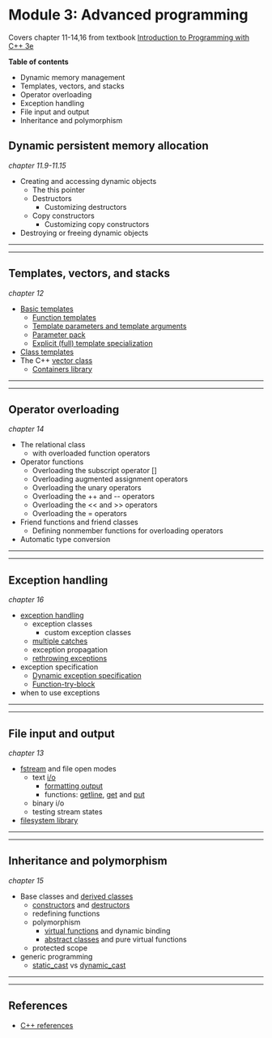 # Module 3: Advanced programming
Covers chapter 11-14,16 from textbook [Introduction to Programming with C++ 3e](https://liveexample.pearsoncmg.com/liang/cpp3e/)

**Table of contents**

* Dynamic memory management
* Templates, vectors, and stacks
* Operator overloading
* Exception handling
* File input and output
* Inheritance and polymorphism

## Dynamic persistent memory allocation
*chapter 11.9-11.15*

* Creating and accessing dynamic objects
  * The this pointer
  * Destructors
    * Customizing destructors
  * Copy constructors
    * Customizing copy constructors
* Destroying or freeing dynamic objects

---
---

## Templates, vectors, and stacks
*chapter 12*

* [Basic templates](https://en.cppreference.com/w/cpp/language/templates)
  * [Function templates](https://en.cppreference.com/w/cpp/language/function_template)
  * [Template parameters and template arguments](https://en.cppreference.com/w/cpp/language/template_parameters)
  * [Parameter pack](https://en.cppreference.com/w/cpp/language/parameter_pack)
  * [Explicit (full) template specialization](https://en.cppreference.com/w/cpp/language/template_specialization)
* [Class templates](https://en.cppreference.com/w/cpp/language/class_template)
* The C++ [vector class](https://en.cppreference.com/w/cpp/container/vector)
  * [Containers library](https://en.cppreference.com/w/cpp/container)

---
---

## Operator overloading
*chapter 14*

* The relational class
  * with overloaded function operators
* Operator functions
  * Overloading the subscript operator []
  * Overloading augmented assignment operators
  * Overloading the unary operators
  * Overloading the ++ and -- operators
  * Overloading the << and >> operators
  * Overloading the = operators
* Friend functions and friend classes
  * Defining nonmember functions for overloading operators
* Automatic type conversion

---
---


## Exception handling
*chapter 16*

* [exception handling](https://en.cppreference.com/w/cpp/language/exceptions)
  * exception classes
    * custom exception classes
  * [multiple catches](https://en.cppreference.com/w/cpp/language/try_catch)
  * exception propagation
  * [rethrowing exceptions](https://en.cppreference.com/w/cpp/language/throw)
* exception specification
  * [Dynamic exception specification](https://en.cppreference.com/w/cpp/language/except_spec)
  * [Function-try-block](https://en.cppreference.com/w/cpp/language/function-try-block)
* when to use exceptions

---
---

## File input and output
*chapter 13*

* [fstream](https://en.cppreference.com/w/cpp/header/fstream) and file open modes
  * text [i/o](https://en.cppreference.com/w/cpp/io)
    * [formatting output](https://en.cppreference.com/w/cpp/header/iomanip)
    * functions: [getline](https://en.cppreference.com/w/cpp/io/basic_istream/getline), [get](https://en.cppreference.com/w/cpp/io/basic_istream/get) and [put](https://en.cppreference.com/w/cpp/io/basic_ostream/put)
  * binary i/o
  * testing stream states
* [filesystem library](https://en.cppreference.com/w/cpp/filesystem)

---
---

## Inheritance and polymorphism
*chapter 15*

* Base classes and [derived classes](https://en.cppreference.com/w/cpp/language/derived_class)
  * [constructors](https://en.cppreference.com/w/cpp/language/constructor) and [destructors](https://en.cppreference.com/w/cpp/language/destructor)
  * redefining functions
  * polymorphism
    * [virtual functions](https://en.cppreference.com/w/cpp/language/virtual) and dynamic binding
    * [abstract classes](https://en.cppreference.com/w/cpp/language/abstract_class) and pure virtual functions
  * protected scope
* generic programming
  * [static_cast](https://en.cppreference.com/w/cpp/language/static_cast) vs [dynamic_cast](https://en.cppreference.com/w/cpp/language/dynamic_cast)

---
---

## References
* [C++ references](https://en.cppreference.com/w/cpp)